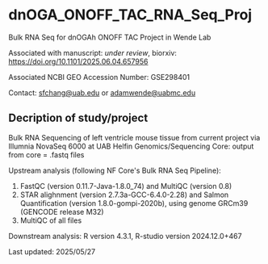 # dnOGA_ONOFF_TAC_RNA_Seq_Proj
 Bulk RNA Seq for dnOGAh ONOFF TAC Project in Wende Lab
 
Associated with manuscript: *under review*, biorxiv: https://doi.org/10.1101/2025.06.04.657956

Associated NCBI GEO Accession Number: GSE298401
 
Contact: sfchang@uab.edu or adamwende@uabmc.edu

## Decription of study/project 

Bulk RNA Sequencing of left ventricle mouse tissue from current project via Illumnia NovaSeq 6000 at UAB Helfin Genomics/Sequencing Core: output from core = .fastq files

Upstream analysis (following NF Core's Bulk RNA Seq Pipeline):
1) FastQC (version 0.11.7-Java-1.8.0_74) and MultiQC (version 0.8)
2) STAR alighnment (version 2.7.3a-GCC-6.4.0-2.28) and Salmon Quantification (version 1.8.0-gompi-2020b), using genome GRCm39 (GENCODE release M32)
3) MultiQC of all files

Downstream analysis: R version 4.3.1, R-studio version 2024.12.0+467

Last updated: 2025/05/27
